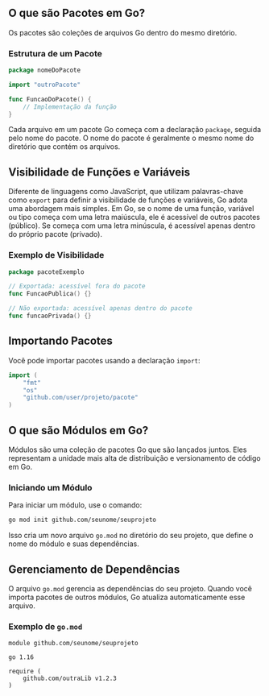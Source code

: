 ## O que são Pacotes em Go?

Os pacotes são coleções de arquivos Go dentro do mesmo diretório.

### Estrutura de um Pacote

```go
package nomeDoPacote

import "outroPacote"

func FuncaoDoPacote() {
    // Implementação da função
}
```

Cada arquivo em um pacote Go começa com a declaração `package`, seguida pelo nome do pacote. O nome do pacote é geralmente o mesmo nome do diretório que contém os arquivos.

## Visibilidade de Funções e Variáveis

Diferente de linguagens como JavaScript, que utilizam palavras-chave como `export` para definir a visibilidade de funções e variáveis, Go adota uma abordagem mais simples. Em Go, se o nome de uma função, variável ou tipo começa com uma letra maiúscula, ele é acessível de outros pacotes (público). Se começa com uma letra minúscula, é acessível apenas dentro do próprio pacote (privado).

### Exemplo de Visibilidade

```go
package pacoteExemplo

// Exportada: acessível fora do pacote
func FuncaoPublica() {}

// Não exportada: acessível apenas dentro do pacote
func funcaoPrivada() {}
```

## Importando Pacotes

Você pode importar pacotes usando a declaração `import`:

```go
import (
    "fmt"
    "os"
    "github.com/user/projeto/pacote"
)
```

## O que são Módulos em Go?

Módulos são uma coleção de pacotes Go que são lançados juntos. Eles representam a unidade mais alta de distribuição e versionamento de código em Go.

### Iniciando um Módulo

Para iniciar um módulo, use o comando:

```bash
go mod init github.com/seunome/seuprojeto
```

Isso cria um novo arquivo `go.mod` no diretório do seu projeto, que define o nome do módulo e suas dependências.

## Gerenciamento de Dependências

O arquivo `go.mod` gerencia as dependências do seu projeto. Quando você importa pacotes de outros módulos, Go atualiza automaticamente esse arquivo.

### Exemplo de `go.mod`

```plaintext
module github.com/seunome/seuprojeto

go 1.16

require (
    github.com/outraLib v1.2.3
)
```
